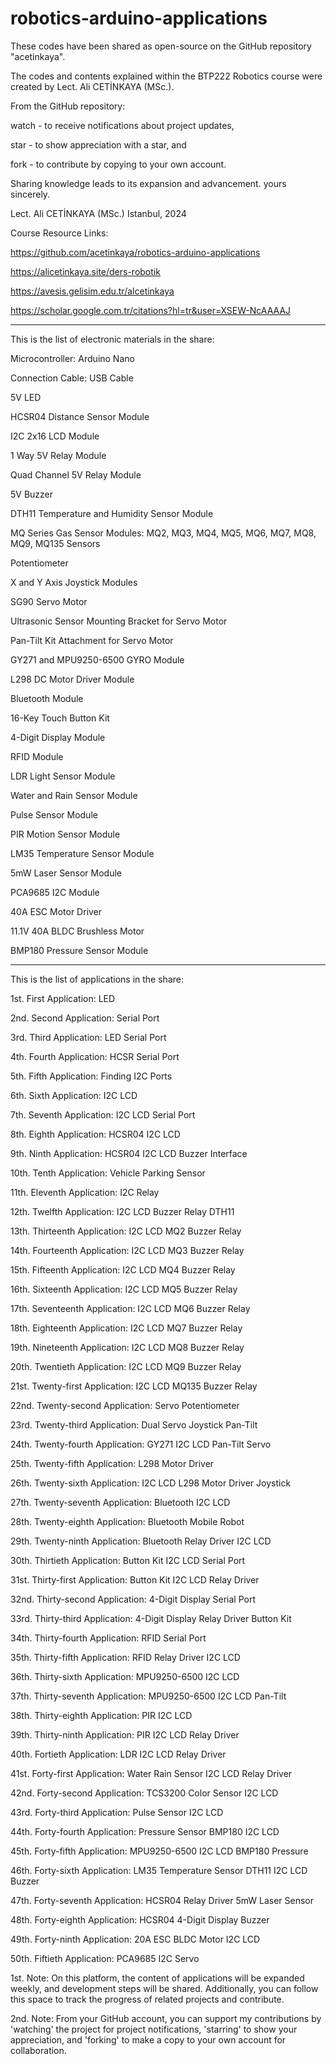 # robotics-arduino-applications

These codes have been shared as open-source on the GitHub repository "acetinkaya".

The codes and contents explained within the BTP222 Robotics course were created by Lect. Ali CETİNKAYA (MSc.).

From the GitHub repository:

watch - to receive notifications about project updates,

star - to show appreciation with a star, and

fork - to contribute by copying to your own account.

Sharing knowledge leads to its expansion and advancement. yours sincerely.

Lect. Ali CETİNKAYA (MSc.) Istanbul, 2024

Course Resource Links: 

https://github.com/acetinkaya/robotics-arduino-applications

https://alicetinkaya.site/ders-robotik 

https://avesis.gelisim.edu.tr/alcetinkaya 

https://scholar.google.com.tr/citations?hl=tr&user=XSEW-NcAAAAJ 

-------------------------------------------------------------------------------------------------------------------

This is the list of electronic materials in the share:

Microcontroller: Arduino Nano

Connection Cable: USB Cable

5V LED

HCSR04 Distance Sensor Module

I2C 2x16 LCD Module

1 Way 5V Relay Module

Quad Channel 5V Relay Module

5V Buzzer

DTH11 Temperature and Humidity Sensor Module

MQ Series Gas Sensor Modules: MQ2, MQ3, MQ4, MQ5, MQ6, MQ7, MQ8, MQ9, MQ135 Sensors

Potentiometer

X and Y Axis Joystick Modules

SG90 Servo Motor

Ultrasonic Sensor Mounting Bracket for Servo Motor

Pan-Tilt Kit Attachment for Servo Motor

GY271 and MPU9250-6500 GYRO Module

L298 DC Motor Driver Module

Bluetooth Module

16-Key Touch Button Kit

4-Digit Display Module

RFID Module

LDR Light Sensor Module

Water and Rain Sensor Module

Pulse Sensor Module

PIR Motion Sensor Module

LM35 Temperature Sensor Module

5mW Laser Sensor Module

PCA9685 I2C Module

40A ESC Motor Driver

11.1V 40A BLDC Brushless Motor

BMP180 Pressure Sensor Module

------------------------------------------------------------------------------------------------------------------

This is the list of applications in the share:

1st. First Application: LED

2nd. Second Application: Serial Port

3rd. Third Application: LED Serial Port

4th. Fourth Application: HCSR Serial Port

5th. Fifth Application: Finding I2C Ports

6th. Sixth Application: I2C LCD

7th. Seventh Application: I2C LCD Serial Port

8th. Eighth Application: HCSR04 I2C LCD

9th. Ninth Application: HCSR04 I2C LCD Buzzer Interface

10th. Tenth Application: Vehicle Parking Sensor

11th. Eleventh Application: I2C Relay

12th. Twelfth Application: I2C LCD Buzzer Relay DTH11

13th. Thirteenth Application: I2C LCD MQ2 Buzzer Relay

14th. Fourteenth Application: I2C LCD MQ3 Buzzer Relay

15th. Fifteenth Application: I2C LCD MQ4 Buzzer Relay

16th. Sixteenth Application: I2C LCD MQ5 Buzzer Relay

17th. Seventeenth Application: I2C LCD MQ6 Buzzer Relay

18th. Eighteenth Application: I2C LCD MQ7 Buzzer Relay

19th. Nineteenth Application: I2C LCD MQ8 Buzzer Relay

20th. Twentieth Application: I2C LCD MQ9 Buzzer Relay

21st. Twenty-first Application: I2C LCD MQ135 Buzzer Relay

22nd. Twenty-second Application: Servo Potentiometer

23rd. Twenty-third Application: Dual Servo Joystick Pan-Tilt

24th. Twenty-fourth Application: GY271 I2C LCD Pan-Tilt Servo

25th. Twenty-fifth Application: L298 Motor Driver

26th. Twenty-sixth Application: I2C LCD L298 Motor Driver Joystick

27th. Twenty-seventh Application: Bluetooth I2C LCD

28th. Twenty-eighth Application: Bluetooth Mobile Robot

29th. Twenty-ninth Application: Bluetooth Relay Driver I2C LCD

30th. Thirtieth Application: Button Kit I2C LCD Serial Port

31st. Thirty-first Application: Button Kit I2C LCD Relay Driver

32nd. Thirty-second Application: 4-Digit Display Serial Port

33rd. Thirty-third Application: 4-Digit Display Relay Driver Button Kit

34th. Thirty-fourth Application: RFID Serial Port

35th. Thirty-fifth Application: RFID Relay Driver I2C LCD

36th. Thirty-sixth Application: MPU9250-6500 I2C LCD

37th. Thirty-seventh Application: MPU9250-6500 I2C LCD Pan-Tilt

38th. Thirty-eighth Application: PIR I2C LCD

39th. Thirty-ninth Application: PIR I2C LCD Relay Driver

40th. Fortieth Application: LDR I2C LCD Relay Driver

41st. Forty-first Application: Water Rain Sensor I2C LCD Relay Driver

42nd. Forty-second Application: TCS3200 Color Sensor I2C LCD

43rd. Forty-third Application: Pulse Sensor I2C LCD

44th. Forty-fourth Application: Pressure Sensor BMP180 I2C LCD

45th. Forty-fifth Application: MPU9250-6500 I2C LCD BMP180 Pressure

46th. Forty-sixth Application: LM35 Temperature Sensor DTH11 I2C LCD Buzzer

47th. Forty-seventh Application: HCSR04 Relay Driver 5mW Laser Sensor

48th. Forty-eighth Application: HCSR04 4-Digit Display Buzzer

49th. Forty-ninth Application: 20A ESC BLDC Motor I2C LCD

50th. Fiftieth Application: PCA9685 I2C Servo


1st. Note: On this platform, the content of applications will be expanded weekly, and development steps will be shared. Additionally, you can follow this space to track the progress of related projects and contribute.

2nd. Note: From your GitHub account, you can support my contributions by 'watching' the project for project notifications, 'starring' to show your appreciation, and 'forking' to make a copy to your own account for collaboration.
